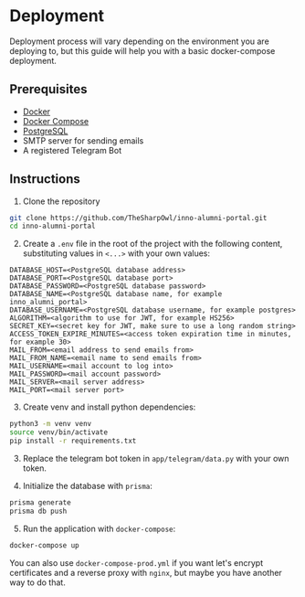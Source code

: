 # Deployment

Deployment process will vary depending on the environment you are deploying to, but this guide will help you with a basic docker-compose deployment.

## Prerequisites

- [Docker](https://docs.docker.com/get-docker/)
- [Docker Compose](https://docs.docker.com/compose/install/)
- [PostgreSQL](https://www.postgresql.org/download/)
- SMTP server for sending emails
- A registered Telegram Bot

## Instructions

1. Clone the repository

```bash
git clone https://github.com/TheSharpOwl/inno-alumni-portal.git
cd inno-alumni-portal
```

2. Create a `.env` file in the root of the project with the following content, substituting values in `<...>` with your own values:

```env
DATABASE_HOST=<PostgreSQL database address>
DATABASE_PORT=<PostgreSQL database port>
DATABASE_PASSWORD=<PostgreSQL database password>
DATABASE_NAME=<PostgreSQL database name, for example inno_alumni_portal>
DATABASE_USERNAME=<PostgreSQL database username, for example postgres>
ALGORITHM=<algorithm to use for JWT, for example HS256>
SECRET_KEY=<secret key for JWT, make sure to use a long random string>
ACCESS_TOKEN_EXPIRE_MINUTES=<access token expiration time in minutes, for example 30>
MAIL_FROM=<email address to send emails from>
MAIL_FROM_NAME=<email name to send emails from>
MAIL_USERNAME=<mail account to log into>
MAIL_PASSWORD=<mail account password>
MAIL_SERVER=<mail server address>
MAIL_PORT=<mail server port>
```

3. Create venv and install python dependencies:

```bash
python3 -m venv venv
source venv/bin/activate
pip install -r requirements.txt
```

3. Replace the telegram bot token in `app/telegram/data.py` with your own token.

4. Initialize the database with `prisma`:

```bash
prisma generate
prisma db push
```

5. Run the application with `docker-compose`:

```bash
docker-compose up
```

You can also use `docker-compose-prod.yml` if you want let's encrypt certificates and a reverse proxy with `nginx`, but maybe you have another way to do that.